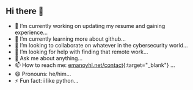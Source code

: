 ## Hi there 👋

<!--
**emanoyhl/emanoyhl** is a ✨ _special_ ✨ repository because its `README.md` (this file) appears on your GitHub profile.

Here are some ideas to get you started:
-->
- 🔭 I’m currently working on updating my resume and gaining experience...
- 🌱 I’m currently learning more about github...
- 👯 I’m looking to collaborate on whatever in the cybersecurity world...
- 🤔 I’m looking for help with finding that remote work...
- 💬 Ask me about anything...
- 📫 How to reach me: [emanoyhl.net/contact](https://emanoyhl.net/contact/){:target="_blank"} ...
- 😄 Pronouns: he/him...
- ⚡ Fun fact: i like python...
